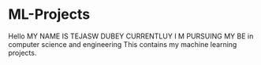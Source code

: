 # ML-Projects
Hello MY NAME IS TEJASW DUBEY 
CURRENTLUY I M PURSUING MY BE in computer science and engineering 
This contains my machine learning projects.
